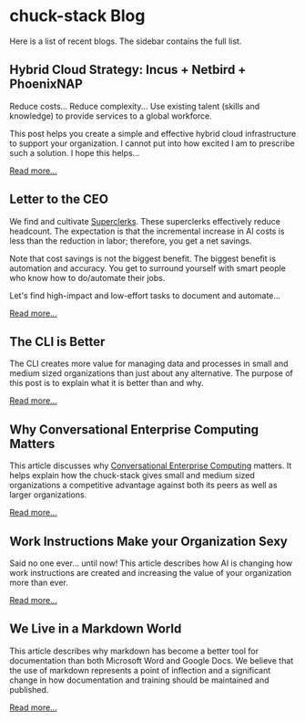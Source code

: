 # chuck-stack Blog

Here is a list of recent blogs. The sidebar contains the full list.

## Hybrid Cloud Strategy: Incus + Netbird + PhoenixNAP

Reduce costs... Reduce complexity... Use existing talent (skills and knowledge) to provide services to a global workforce.

This post helps you create a simple and effective hybrid cloud infrastructure to support your organization. I cannot put into how excited I am to prescribe such a solution. I hope this helps...

[Read more...](./blog-incus-netbird-phoenixnap.md)

## Letter to the CEO

We find and cultivate [Superclerks](./terminology.md#superclerk). These superclerks effectively reduce headcount. The expectation is that the incremental increase in AI costs is less than the reduction in labor; therefore, you get a net savings.

Note that cost savings is not the biggest benefit. The biggest benefit is automation and accuracy. You get to surround yourself with smart people who know how to do/automate their jobs.

Let's find high-impact and low-effort tasks to document and automate...

[Read more...](./blog-letter-ceo.md)

## The CLI is Better

The CLI creates more value for managing data and processes in small and medium sized organizations than just about any alternative. The purpose of this post is to explain what it is better than and why.

[Read more...](./blog-cli-better.md)

## Why Conversational Enterprise Computing Matters

This article discusses why [Conversational Enterprise Computing](./terminology.md#conversational-enterprise-computing) matters. It helps explain how the chuck-stack gives small and medium sized organizations a competitive advantage against both its peers as well as larger organizations.

[Read more...](./blog-conversational-enterprise-computing.md)

## Work Instructions Make your Organization Sexy

Said no one ever... until now! This article describes how AI is changing how work instructions are created and increasing the value of your organization more than ever.

[Read more...](./blog-work-instruction-sexy.md)

## We Live in a Markdown World

This article describes why markdown has become a better tool for documentation than both Microsoft Word and Google Docs. We believe that the use of markdown represents a point of inflection and a significant change in how documentation and training should be maintained and published.

[Read more...](./blog-live-markdown-world.md)

